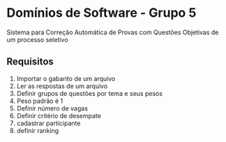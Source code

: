 # Domínios de Software - Grupo 5

Sistema para Correção Automática de Provas com Questões Objetivas de um processo seletivo

## Requisitos
1. Importar o gabarito de um arquivo
2. Ler as respostas de um arquivo
3. Definir grupos de questões por tema e seus pesos
4. Peso padrão é 1
5. Definir número de vagas
6. Definir critério de desempate
7. cadastrar participante
8. definir ranking
